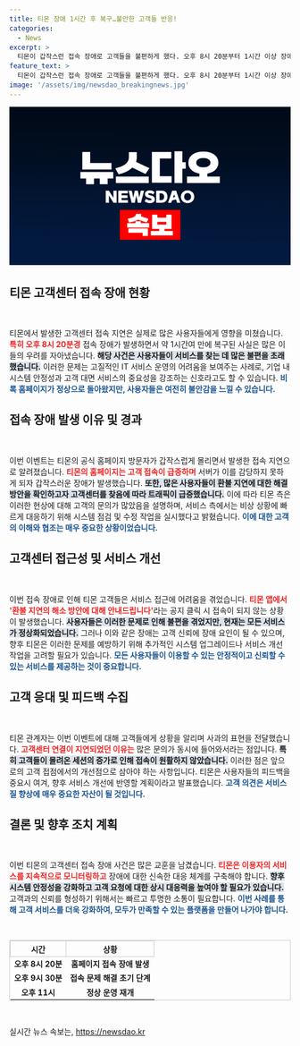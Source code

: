 ```yaml
---
title: 티몬 장애 1시간 후 복구…불안한 고객들 반응!
categories:
  - News
excerpt: >
  티몬이 갑작스런 접속 장애로 고객들을 불편하게 했다. 오후 8시 20분부터 1시간 이상 장애가 발생했으나, 현재는 정상화됐다. 고객센터에 대거 몰린 것이 원인이라는 관계자의 설명이 주목받고 있다.
feature_text: >
  티몬이 갑작스런 접속 장애로 고객들을 불편하게 했다. 오후 8시 20분부터 1시간 이상 장애가 발생했으나, 현재는 정상화됐다. 고객센터에 대거 몰린 것이 원인이라는 관계자의 설명이 주목받고 있다.
image: '/assets/img/newsdao_breakingnews.jpg'
---
```


<p><img src="/assets/img/newsdao_breakingnews.jpg" alt="bookingtag 속보" /></p>

<h2 data-ke-size="size26">티몬 고객센터 접속 장애 현황</h2>

<p data-ke-size="size16">&nbsp;</p>

<p>티몬에서 발생한 고객센터 접속 지연은 실제로 많은 사용자들에게 영향을 미쳤습니다. <b><span style="color: #ee2323;">특히 오후 8시 20분경</span></b> 접속 장애가 발생하면서 약 1시간여 만에 복구된 사실은 많은 이들의 우려를 자아냈습니다. <b><span style="background-color: #21538527;">해당 사건은 사용자들이 서비스를 찾는 데 많은 불편을 초래했습니다.</span></b> 이러한 문제는 고질적인 IT 서비스 운영의 어려움을 보여주는 사례로, 기업 내 시스템 안정성과 고객 대면 서비스의 중요성을 강조하는 신호라고도 할 수 있습니다. <b><span style="color: #1a5490;">비록 홈페이지가 정상으로 돌아왔지만, 사용자들은 여전히 불안감을 느낄 수 있습니다.</span></b></p>

<h2 data-ke-size="size26">접속 장애 발생 이유 및 경과</h2>

<p data-ke-size="size16">&nbsp;</p>

<p>이번 이벤트는 티몬의 공식 홈페이지 방문자가 갑작스럽게 몰리면서 발생한 접속 지연으로 알려졌습니다. <b><span style="color: #ee2323;">티몬의 홈페이지는 고객 접속이 급증하며</span></b> 서버가 이를 감당하지 못하게 되자 갑작스러운 장애가 발생했습니다. <b><span style="background-color: #21538527;">또한, 많은 사용자들이 환불 지연에 대한 해결 방안을 확인하고자 고객센터를 찾음에 따라 트래픽이 급증했습니다.</span></b> 이에 따라 티몬 측은 이러한 현상에 대해 고객의 문의가 많았음을 설명하며, 서비스 측에서는 비상 상황에 빠르게 대응하기 위해 시스템 점검 및 수정 작업을 실시했다고 밝혔습니다. <b><span style="color: #1a5490;">이에 대한 고객의 이해와 협조는 매우 중요한 상황이었습니다.</span></b></p>

<h2 data-ke-size="size26">고객센터 접근성 및 서비스 개선</h2>

<p data-ke-size="size16">&nbsp;</p>

<p>이번 접속 장애로 인해 티몬 고객들은 서비스 접근에 어려움을 겪었습니다. <b><span style="color: #ee2323;">티몬 앱에서 '환불 지연의 해소 방안에 대해 안내드립니다'</span></b>라는 공지 클릭 시 접속이 되지 않는 상황이 발생했습니다. <b><span style="background-color: #21538527;">사용자들은 이러한 문제로 인해 불편을 겪었지만, 현재는 모든 서비스가 정상화되었습니다.</span></b> 그러나 이와 같은 장애는 고객 신뢰에 장애 요인이 될 수 있으며, 향후 티몬은 이러한 문제를 예방하기 위해 추가적인 시스템 업그레이드나 서비스 개선 작업을 고려할 필요가 있습니다. <b><span style="color: #1a5490;">모든 사용자들이 이용할 수 있는 안정적이고 신뢰할 수 있는 서비스를 제공하는 것이 중요합니다.</span></b></p>

<h2 data-ke-size="size26">고객 응대 및 피드백 수집</h2>

<p data-ke-size="size16">&nbsp;</p>

<p>티몬 관계자는 이번 이벤트에 대해 고객들에게 상황을 알리며 사과의 표현을 전달했습니다. <b><span style="color: #ee2323;">고객센터 연결이 지연되었던 이유는</span></b> 많은 문의가 동시에 들어와서라는 점입니다. <b><span style="background-color: #21538527;">특히 고객들이 몰려온 세션의 증가로 인해 접속이 원활하지 않았습니다.</span></b> 이러한 점은 앞으로의 고객 접점에서의 개선점으로 삼아야 하는 사항입니다. 티몬은 사용자들의 피드백을 중요시 여겨, 향후 서비스 개선에 반영할 계획이라고 발표했습니다. <b><span style="color: #1a5490;">고객 의견은 서비스 질 향상에 매우 중요한 자산이 될 것입니다.</span></b></p>

<h2 data-ke-size="size26">결론 및 향후 조치 계획</h2>

<p data-ke-size="size16">&nbsp;</p>

<p>이번 티몬의 고객센터 접속 장애 사건은 많은 교훈을 남겼습니다. <b><span style="color: #ee2323;">티몬은 이용자의 서비스를 지속적으로 모니터링하고</span></b> 장애에 대한 신속한 대응 체계를 구축해야 합니다. <b><span style="background-color: #21538527;">향후 시스템 안정성을 강화하고 고객 요청에 대한 상시 대응력을 높여야 할 필요가 있습니다.</span></b> 고객과의 신뢰를 형성하기 위해서는 빠르고 투명한 소통이 필요합니다. <b><span style="color: #1a5490;">이번 사례를 통해 고객 서비스를 더욱 강화하여, 모두가 만족할 수 있는 플랫폼을 만들어 나가야 합니다.</span></b></p>

<p data-ke-size="size16">&nbsp;</p>

<table style="width:100%; border: 1px solid #ccc; border-collapse: collapse;">
    <tr>
        <th style="text-align: center; border: 1px solid #ccc;">시간</th>
        <th style="text-align: center; border: 1px solid #ccc;">상황</th>
    </tr>
    <tr>
        <td style="text-align: center; height: 17px;"><b>오후 8시 20분</b></td>
        <td style="text-align: center; height: 17px;"><b>홈페이지 접속 장애 발생</b></td>
    </tr>
    <tr>
        <td style="text-align: center; height: 17px;"><b>오후 9시 30분</b></td>
        <td style="text-align: center; height: 17px;"><b>접속 문제 해결 초기 단계</b></td>
    </tr>
    <tr>
        <td style="text-align: center; height: 17px;"><b>오후 11시</b></td>
        <td style="text-align: center; height: 17px;"><b>정상 운영 재개</b></td>
    </tr>
</table>

<p data-ke-size="size16">&nbsp;</p>
실시간 뉴스 속보는, <a href="https://newsdao.kr" rel="dofollow">https://newsdao.kr</a>


